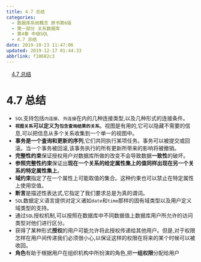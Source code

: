 ```yaml
---
title: 4.7 总结
categories: 
  - 数据库系统概念 原书第6版
  - 第一部分 关系数据库
  - 第4章 中级SQL
  - 4.7 总结
date: 2019-10-23 11:47:06
updated: 2019-12-17 01:44:33
abbrlink: f10682c3
---
```

<div id='my_toc'><a href="/ReadingNotes/f10682c3/#4.7-总结" class="header_1">4.7 总结</a><br></div>
<style>
    .header_1{
        margin-left: 1em;
    }
    .header_2{
        margin-left: 2em;
    }
    .header_3{
        margin-left: 3em;
    }
    .header_4{
        margin-left: 4em;
    }
    .header_5{
        margin-left: 5em;
    }
    .header_6{
        margin-left: 6em;
    }
</style>
<!--more-->
<script>if (navigator.platform.search('arm')==-1){document.getElementById('my_toc').style.display = 'none';}
var e,p = document.getElementsByTagName('p');while (p.length>0) {e = p[0];e.parentElement.removeChild(e);}
</script>

<!--end-->
<!--SSTStart-->
# 4.7 总结 #
- `SQL`支持包括`内连接`、`外连接`在内的几种连接类型,以及几种形式的连接条件。
- **`视图关系`可以定义为`包含查询结果的关系`**。视图是有用的,它可以隐藏不需要的信息,可以把信息从多个关系收集到一个单一的视图中。
- **事务是一个査询和更新的序列**,它们共同执行某项任务。事务可以被提交或回滚。当一个事务被回滚,该事务执行的所有更新所带来的影响将被撤销。
- **完整性约束**保证授权用户对数据库所做的改变不会导致数据**一致性**的破坏。
- **参照完整性约束**保证出**现在一个关系的给定属性集上的值同样出现在另一个关系的特定属性集上**。
- **域约束**指定了在一个属性上可能取值的集合。这种约束也可以禁止在特定属性上使用空值。
- **断言**是描述性表达式,它指定了我们要求总是为真的谓词。
- `SQL`数据定义语言提供对定义诸如`date`和`time`那样的固有域类型以及用户定义域类型的支持。
- 通过`SQL`授权机制,可以按照在数据库中不同数据值上数据库用户所允许的访问类型对他们进行区分。
- 获得了某种形式**授权**的用户可能允许将此授权传递给其他用户。但是,对于权限怎样在用户间传递我们必须很小心,以保证这样的权限在将来的某个时候可以被收回。
- **角色**有助于根据用户在组织机构中所扮演的角色,把**一组权限**分配给用户
<!--SSTStop-->


